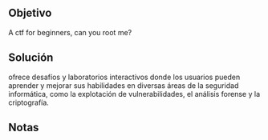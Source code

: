 ## Objetivo
A ctf for beginners, can you root me?
## Solución
ofrece desafíos y laboratorios interactivos donde los usuarios pueden aprender y mejorar sus habilidades en diversas áreas de la seguridad informática, como la explotación de vulnerabilidades, el análisis forense y la criptografía.
## Notas
